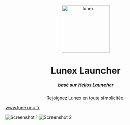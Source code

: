 <p align="center"><img src="https://github.com/LunexMC/LunexLauncher/raw/main/app/assets/images/LunexLogoWide.png" height="150px" alt="lunex"></p>

<h1 align="center">Lunex Launcher</h1>

<em><h5 align="center">basé sur <a href="https://github.com/dscalzi/helioslauncher">Helios Launcher</a></h5></em>


<p align="center">Rejoignez Lunex en toute simplicitée.</p>
<a href="https://www.lunexmc.fr/" align="center">www.lunexmc.fr</a>

![Screenshot 1](https://i.imgur.com/6o7SmH6.png)
![Screenshot 2](https://i.imgur.com/x3B34n1.png)

